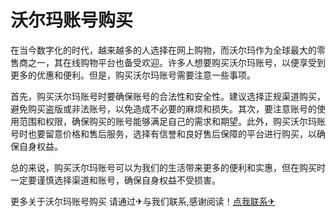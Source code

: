 # 沃尔玛账号购买

在当今数字化的时代，越来越多的人选择在网上购物，而沃尔玛作为全球最大的零售商之一，其在线购物平台也备受欢迎。许多人想要购买沃尔玛账号，以便享受到更多的优惠和便利。但是，购买沃尔玛账号需要注意一些事项。

首先，购买沃尔玛账号时要确保账号的合法性和安全性。建议选择正规渠道购买，避免购买盗版或非法账号，以免造成不必要的麻烦和损失。其次，要注意账号的使用范围和权限，确保购买的账号能够满足自己的需求和期望。此外，购买沃尔玛账号时也要留意价格和售后服务，选择有信誉和良好售后保障的平台进行购买，以确保自身权益。

总的来说，购买沃尔玛账号可以为我们的生活带来更多的便利和实惠，但在购买时一定要谨慎选择渠道和账号，确保自身权益不受损害。

更多关于沃尔玛账号购买 请通过✈与我们联系,感谢阅读！[点我联系✈](https://doc.G208.com)